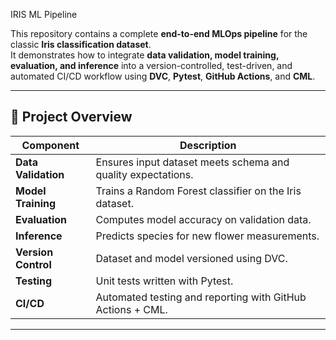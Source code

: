 IRIS ML Pipeline

This repository contains a complete **end-to-end MLOps pipeline** for the classic **Iris classification dataset**.  
It demonstrates how to integrate **data validation, model training, evaluation, and inference** into a version-controlled, test-driven, and automated CI/CD workflow using **DVC**, **Pytest**, **GitHub Actions**, and **CML**.

---

## 🚀 Project Overview

| Component | Description |
|------------|-------------|
| **Data Validation** | Ensures input dataset meets schema and quality expectations. |
| **Model Training** | Trains a Random Forest classifier on the Iris dataset. |
| **Evaluation** | Computes model accuracy on validation data. |
| **Inference** | Predicts species for new flower measurements. |
| **Version Control** | Dataset and model versioned using DVC. |
| **Testing** | Unit tests written with Pytest. |
| **CI/CD** | Automated testing and reporting with GitHub Actions + CML. |

---
